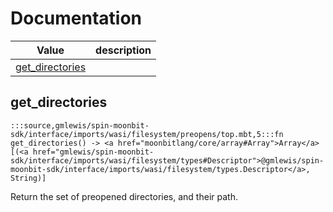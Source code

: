 # Documentation
|Value|description|
|---|---|
|[get\_directories](#get_directories)||

## get\_directories

```moonbit
:::source,gmlewis/spin-moonbit-sdk/interface/imports/wasi/filesystem/preopens/top.mbt,5:::fn get_directories() -> <a href="moonbitlang/core/array#Array">Array</a>[(<a href="gmlewis/spin-moonbit-sdk/interface/imports/wasi/filesystem/types#Descriptor">@gmlewis/spin-moonbit-sdk/interface/imports/wasi/filesystem/types.Descriptor</a>, String)]
```

 Return the set of preopened directories, and their path.
